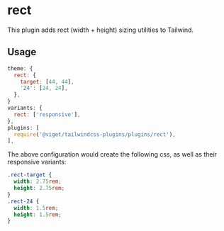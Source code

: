 # rect

This plugin adds rect (width + height) sizing utilities to Tailwind.

## Usage

```js
theme: {
  rect: {
    target: [44, 44],
    '24': [24, 24],
  },
}
variants: {
  rect: ['responsive'],
},
plugins: [
  require('@viget/tailwindcss-plugins/plugins/rect'),
],
```

The above configuration would create the following css, as well as their responsive variants:

```css
.rect-target {
  width: 2.75rem;
  height: 2.75rem;
}
.rect-24 {
  width: 1.5rem;
  height: 1.5rem;
}
```
